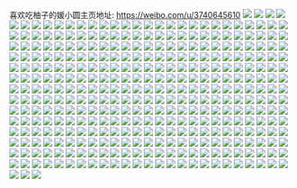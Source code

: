 喜欢吃柚子的媛小圆主页地址: https://weibo.com/u/3740645610 
![](https://wx4.sinaimg.cn/mw2000/def5b8ealy1h99hqeauk2j23402c01ky.jpg) 
![](https://wx4.sinaimg.cn/mw2000/def5b8ealy1h99hqg75jjj23402c07wi.jpg) 
![](https://wx4.sinaimg.cn/mw2000/def5b8ealy1h99hq9hgazj23402c07wi.jpg) 
![](https://wx4.sinaimg.cn/mw2000/def5b8ealy1h99hqyl2acj23402c0x6p.jpg) 
![](https://wx4.sinaimg.cn/mw2000/def5b8ealy1h99hr0tx3dj23402c07wj.jpg) 
![](https://wx4.sinaimg.cn/mw2000/def5b8ealy1h960gphdo9j23402c0b2a.jpg) 
![](https://wx4.sinaimg.cn/mw2000/def5b8ealy1h91mpgf604j23402c0e83.jpg) 
![](https://wx4.sinaimg.cn/mw2000/def5b8ealy1h91mpe9qffj23402c0x6q.jpg) 
![](https://wx4.sinaimg.cn/mw2000/def5b8ealy1h8tb62398xj21o02807wh.jpg) 
![](https://wx4.sinaimg.cn/mw2000/def5b8ealy1h8e09na7vej22c0340x6r.jpg) 
![](https://wx4.sinaimg.cn/mw2000/def5b8ealy1h8e09tcqbyj22c0340x6q.jpg) 
![](https://wx4.sinaimg.cn/mw2000/def5b8ealy1h8e09wifntj22c0340qv8.jpg) 
![](https://wx4.sinaimg.cn/mw2000/def5b8ealy1h8e0dbgdd2j22c0340b2b.jpg) 
![](https://wx4.sinaimg.cn/mw2000/def5b8ealy1h8e09obx7aj21o01o0hdt.jpg) 
![](https://wx4.sinaimg.cn/mw2000/def5b8ealy1h8e0dgz4nmj22c03404qs.jpg) 
![](https://wx4.sinaimg.cn/mw2000/def5b8ealy1h83xkb5kp2j22c0340e87.jpg) 
![](https://wx4.sinaimg.cn/mw2000/def5b8ealy1h82oa3kgvhj21o01o0hdt.jpg) 
![](https://wx4.sinaimg.cn/mw2000/def5b8ealy1h82oa4fj4qj21o01o07wh.jpg) 
![](https://wx4.sinaimg.cn/mw2000/def5b8ealy1h80ijpkgc6j22c03404qq.jpg) 
![](https://wx4.sinaimg.cn/mw2000/def5b8ealy1h7iz306anbj20tu13uwld.jpg) 
![](https://wx4.sinaimg.cn/mw2000/def5b8ealy1h79vwjynicj20u00u0gpy.jpg) 
![](https://wx4.sinaimg.cn/mw2000/def5b8ealy1h79vh5fy8lj211u0sdtdr.jpg) 
![](https://wx4.sinaimg.cn/mw2000/def5b8ealy1h79vh50479j20u0140q7y.jpg) 
![](https://wx4.sinaimg.cn/mw2000/def5b8ealy1h792pahbq5j22c0340hdv.jpg) 
![](https://wx4.sinaimg.cn/mw2000/def5b8ealy1h6dfa29gbsj21o0280gpp.jpg) 
![](https://wx4.sinaimg.cn/mw2000/def5b8ealy1h69rduf1qkj22c0340u0x.jpg) 
![](https://wx4.sinaimg.cn/mw2000/def5b8ealy1h69rdvpzchj22c03400yh.jpg) 
![](https://wx4.sinaimg.cn/mw2000/def5b8ealy1h69rdwsi5aj22c0340x6p.jpg) 
![](https://wx4.sinaimg.cn/mw2000/def5b8ealy1h69rdy1t2fj22c03407b0.jpg) 
![](https://wx4.sinaimg.cn/mw2000/def5b8ealy1h5zeid08ttj22c03407wi.jpg) 
![](https://wx4.sinaimg.cn/mw2000/def5b8ealy1h5zeidyek0j21o02801kx.jpg) 
![](https://wx4.sinaimg.cn/mw2000/def5b8ealy1h5zeif59v9j22c02c04qq.jpg) 
![](https://wx4.sinaimg.cn/mw2000/def5b8ealy1h5zeifqmoaj20zg0zgt9z.jpg) 
![](https://wx4.sinaimg.cn/mw2000/def5b8ealy1h5zeibyqdsj23402c0k3x.jpg) 
![](https://wx4.sinaimg.cn/mw2000/def5b8ealy1h5zeih3htpj22c0340hdu.jpg) 
![](https://wx4.sinaimg.cn/mw2000/def5b8ealy1h5p96dtvjzj20p00xcjvb.jpg) 
![](https://wx4.sinaimg.cn/mw2000/def5b8ealy1h5p96de35xj20no0no0vs.jpg) 
![](https://wx4.sinaimg.cn/mw2000/def5b8ealy1h5p96iqn5uj22c02c07wj.jpg) 
![](https://wx4.sinaimg.cn/mw2000/def5b8ealy1h5p96h8agpj22c02c0b2a.jpg) 
![](https://wx4.sinaimg.cn/mw2000/def5b8ealy1h3s0i8xxzmj21md25s1kz.jpg) 
![](https://wx4.sinaimg.cn/mw2000/def5b8ealy1h3s0i9b7ndj20zj19pqad.jpg) 
![](https://wx4.sinaimg.cn/mw2000/def5b8ealy1h3s0i7nrenj22c0340npg.jpg) 
![](https://wx4.sinaimg.cn/mw2000/def5b8ealy1h3s0i9v4inj21o02807wh.jpg) 
![](https://wx4.sinaimg.cn/mw2000/def5b8ealy1h3s0iagx89j21o02804qp.jpg) 
![](https://wx4.sinaimg.cn/mw2000/def5b8ealy1h3s0ib7smgj20zm1biwv8.jpg) 
![](https://wx4.sinaimg.cn/mw2000/def5b8ealy1h3s0kgmnikj22801o0e81.jpg) 
![](https://wx4.sinaimg.cn/mw2000/def5b8ealy1h3s0kfxnxdj21o01o0tzr.jpg) 
![](https://wx4.sinaimg.cn/mw2000/def5b8ealy1h3s0m6whg0j20vc15sk19.jpg) 
![](https://wx4.sinaimg.cn/mw2000/def5b8ealy1h399gvrpcjj20uk7pr1l0.jpg) 
![](https://wx4.sinaimg.cn/mw2000/def5b8ealy1h2m6nfagdpj20uk72nqv7.jpg) 
![](https://wx4.sinaimg.cn/mw2000/def5b8ealy1h1zxvn5ugqj23402c04qr.jpg) 
![](https://wx4.sinaimg.cn/mw2000/def5b8ealy1h1zxwexui4j22c0340kjm.jpg) 
![](https://wx4.sinaimg.cn/mw2000/def5b8ealy1h1zxvku29kj23402c0e82.jpg) 
![](https://wx4.sinaimg.cn/mw2000/def5b8ealy1h1zxwg72zzj22c02c0u0x.jpg) 
![](https://wx4.sinaimg.cn/mw2000/def5b8ealy1h1zxrluusmj21o0280qv5.jpg) 
![](https://wx4.sinaimg.cn/mw2000/def5b8ealy1h1zxwh50m4j22801o0u0x.jpg) 
![](https://wx4.sinaimg.cn/mw2000/def5b8ealy1h1zxx6pqjmj23402c0qv6.jpg) 
![](https://wx4.sinaimg.cn/mw2000/def5b8ealy1h1zxxjpj1rj22c02c0x6p.jpg) 
![](https://wx4.sinaimg.cn/mw2000/def5b8ealy1h1zy4e3xt6j20u014018r.jpg) 
![](https://wx4.sinaimg.cn/mw2000/def5b8ealy1h1kgdqqj6uj22801o0hdt.jpg) 
![](https://wx4.sinaimg.cn/mw2000/def5b8ealy1h1kgdr8bgij20u0140tn2.jpg) 
![](https://wx4.sinaimg.cn/mw2000/def5b8ealy1h1kgdrm3quj20u012udqo.jpg) 
![](https://wx4.sinaimg.cn/mw2000/def5b8ealy1h1abr0xqtej21sc2dsu0x.jpg) 
![](https://wx4.sinaimg.cn/mw2000/def5b8ealy1h1abrgqfq4j23402c01ky.jpg) 
![](https://wx4.sinaimg.cn/mw2000/def5b8ealy1gzuhqp7jslj227l2ekb2a.jpg) 
![](https://wx4.sinaimg.cn/mw2000/def5b8ealy1gzuhqntjg8j22c0340qv6.jpg) 
![](https://wx4.sinaimg.cn/mw2000/def5b8ealy1gzc2chcimrj23402c0b2b.jpg) 
![](https://wx4.sinaimg.cn/mw2000/def5b8ealy1gzc2ccs7iwj22c0340b2a.jpg) 
![](https://wx4.sinaimg.cn/mw2000/def5b8ealy1gzc2ckk9qpj23402c0npf.jpg) 
![](https://wx4.sinaimg.cn/mw2000/def5b8ealy1gzc2cvsih0j22c03407wj.jpg) 
![](https://wx4.sinaimg.cn/mw2000/def5b8ealy1gzc2cywph0j23402c0kjn.jpg) 
![](https://wx4.sinaimg.cn/mw2000/def5b8ealy1gzc2d16yy5j22c0340hdu.jpg) 
![](https://wx4.sinaimg.cn/mw2000/def5b8ealy1gyv13glps0j22c0340kjm.jpg) 
![](https://wx4.sinaimg.cn/mw2000/def5b8ealy1gyj8uq3y37j21o02804qp.jpg) 
![](https://wx4.sinaimg.cn/mw2000/def5b8ealy1gyj8ur6j8lj21o01o0hdt.jpg) 
![](https://wx4.sinaimg.cn/mw2000/def5b8ealy1gyj8uts9lnj2280280e83.jpg) 
![](https://wx4.sinaimg.cn/mw2000/def5b8ealy1gyj8uozu2hj22c02c0npe.jpg) 
![](https://wx4.sinaimg.cn/mw2000/def5b8ealy1gyj8uw01qij22c0340qv6.jpg) 
![](https://wx4.sinaimg.cn/mw2000/def5b8ealy1gyj8uydc77j22c0340hdu.jpg) 
![](https://wx4.sinaimg.cn/mw2000/def5b8ealy1gy8yl8awe7j21o02807wh.jpg) 
![](https://wx4.sinaimg.cn/mw2000/def5b8ealy1gy8yl7nh6oj20zk0zkafa.jpg) 
![](https://wx4.sinaimg.cn/mw2000/def5b8ealy1gy8w5535rej22c0340x6r.jpg) 
![](https://wx4.sinaimg.cn/mw2000/def5b8ealy1gy8w58gvuxj23402c0npf.jpg) 
![](https://wx4.sinaimg.cn/mw2000/def5b8ealy1gy7mwqdfnuj23402c0u0y.jpg) 
![](https://wx4.sinaimg.cn/mw2000/def5b8ealy1gy7cl264hjj20uk5st1kz.jpg) 
![](https://wx4.sinaimg.cn/mw2000/def5b8ealy1gxzqqkyyq3j20rs0kudl2.jpg) 
![](https://wx4.sinaimg.cn/mw2000/def5b8ealy1gxszcu96wgj22c02c0hdu.jpg) 
![](https://wx4.sinaimg.cn/mw2000/def5b8ealy1gxszcv9rqxj22c02c0e82.jpg) 
![](https://wx4.sinaimg.cn/mw2000/def5b8ealy1gxszct6m6dj22c02c07wi.jpg) 
![](https://wx4.sinaimg.cn/mw2000/def5b8ealy1gwovhk375aj21o02807wh.jpg) 
![](https://wx4.sinaimg.cn/mw2000/def5b8ealy1gw6ryrwg8dj20u0140k35.jpg) 
![](https://wx4.sinaimg.cn/mw2000/def5b8ealy1gw6do0s0pqj21o0280b29.jpg) 
![](https://wx4.sinaimg.cn/mw2000/00459mNIly1gulkke07g7j62c0340npd02.jpg) 
![](https://wx4.sinaimg.cn/mw2000/00459mNIly1gulkkev5r6j62c03401ky02.jpg) 
![](https://wx4.sinaimg.cn/mw2000/00459mNIly1gulkkfni47j62c0340u0x02.jpg) 
![](https://wx4.sinaimg.cn/mw2000/00459mNIly1gulkkgm2htj62c0340b2a02.jpg) 
![](https://wx4.sinaimg.cn/mw2000/00459mNIly1gulkkhfl6fj62c0340x6p02.jpg) 
![](https://wx4.sinaimg.cn/mw2000/00459mNIly1gulkkjbaasj62c03407wl02.jpg) 
![](https://wx4.sinaimg.cn/mw2000/00459mNIly1gulkkmcy0dj62c0340hdv02.jpg) 
![](https://wx4.sinaimg.cn/mw2000/00459mNIly1gulkkcjjkyj62c0340x6r02.jpg) 
![](https://wx4.sinaimg.cn/mw2000/00459mNIly1gulkkowpjqj63402c0qv802.jpg) 
![](https://wx4.sinaimg.cn/mw2000/00459mNIly1gulkkqn0wjj62c0340x6p02.jpg) 
![](https://wx4.sinaimg.cn/mw2000/def5b8ealy1grwzc45z1mj208u02yjrl.jpg) 
![](https://wx4.sinaimg.cn/mw2000/def5b8ealy1grwzc4l71cj2076076jrs.jpg) 
![](https://wx4.sinaimg.cn/mw2000/def5b8ealy1gnpszel8jpj20ku52bnpd.jpg) 
![](https://wx4.sinaimg.cn/mw2000/def5b8ealy1gnpszfwbnsj20ku52bx6p.jpg) 
![](https://wx4.sinaimg.cn/mw2000/def5b8ealy1gnpszdywxhj20ku57iqv5.jpg) 
![](https://wx4.sinaimg.cn/mw2000/def5b8ealy1gm7is7wudej20qw1bsn92.jpg) 
![](https://wx4.sinaimg.cn/mw2000/def5b8ealy1gkmusklg1uj22c02c0u0x.jpg) 
![](https://wx4.sinaimg.cn/mw2000/def5b8ealy1gkmusu85c4j22c02c0qv5.jpg) 
![](https://wx4.sinaimg.cn/mw2000/def5b8ealy1gkmusngssyj22c02c0b29.jpg) 
![](https://wx4.sinaimg.cn/mw2000/def5b8ealy1gkmusvkgvfj22c02c0b29.jpg) 
![](https://wx4.sinaimg.cn/mw2000/def5b8ealy1gkmusgry1wj22c02c0gwt.jpg) 
![](https://wx4.sinaimg.cn/mw2000/def5b8ealy1gkmusw8sy8j22c02c04c5.jpg) 
![](https://wx4.sinaimg.cn/mw2000/def5b8ealy1gkmusy39csj22c02c0qv5.jpg) 
![](https://wx4.sinaimg.cn/mw2000/def5b8ealy1gklgr0fo2qj20ly1g4n8n.jpg) 
![](https://wx4.sinaimg.cn/mw2000/def5b8ealy1gklgr82ww4j23402c0qv6.jpg) 
![](https://wx4.sinaimg.cn/mw2000/def5b8ealy1gklgr9ku7ej22c02c04qp.jpg) 
![](https://wx4.sinaimg.cn/mw2000/def5b8ealy1gklgrb3u2mj20ku0kuwiv.jpg) 
![](https://wx4.sinaimg.cn/mw2000/def5b8ealy1gklgrdbwu3j22c02c0kjl.jpg) 
![](https://wx4.sinaimg.cn/mw2000/def5b8ealy1gklgrdzovij20k00zk0xp.jpg) 
![](https://wx4.sinaimg.cn/mw2000/def5b8ealy1gklgqyemyuj22c03407s3.jpg) 
![](https://wx4.sinaimg.cn/mw2000/def5b8ealy1gk353cl5h4j20ku0kutcz.jpg) 
![](https://wx4.sinaimg.cn/mw2000/def5b8ealy1gk353cye5gj20ku0kuwh8.jpg) 
![](https://wx4.sinaimg.cn/mw2000/def5b8ealy1gk353drabbj20ku0kujvj.jpg) 
![](https://wx4.sinaimg.cn/mw2000/def5b8ealy1gk353ca9hkj20ku0kuanv.jpg) 
![](https://wx4.sinaimg.cn/mw2000/def5b8ealy1gk353e4nosj22c02c0drv.jpg) 
![](https://wx4.sinaimg.cn/mw2000/def5b8ealy1gk353fb185j22c02c0keu.jpg) 
![](https://wx4.sinaimg.cn/mw2000/def5b8ealy1gk353gprlmj22c02c07wh.jpg) 
![](https://wx4.sinaimg.cn/mw2000/def5b8ealy1gk0uxzp9faj20ku0ku796.jpg) 
![](https://wx4.sinaimg.cn/mw2000/def5b8ealy1gjls9wr9kjj22c03401kx.jpg) 
![](https://wx4.sinaimg.cn/mw2000/def5b8ealy1gjls9yblltj22c0340axt.jpg) 
![](https://wx4.sinaimg.cn/mw2000/def5b8ealy1gjk1ekw4auj22c02c0ts7.jpg) 
![](https://wx4.sinaimg.cn/mw2000/def5b8ealy1gis7gveyumj20k00zkq5u.jpg) 
![](https://wx4.sinaimg.cn/mw2000/def5b8ealy1gicdda5ax4j21400u0100.jpg) 
![](https://wx4.sinaimg.cn/mw2000/def5b8ealy1gicddaypi4j20u00u0n15.jpg) 
![](https://wx4.sinaimg.cn/mw2000/def5b8ealy1gicddblpy8j21400u0grv.jpg) 
![](https://wx4.sinaimg.cn/mw2000/def5b8ealy1giazcg84u8j21400u0101.jpg) 
![](https://wx4.sinaimg.cn/mw2000/def5b8ealy1giazdy82ckj21400u0gus.jpg) 
![](https://wx4.sinaimg.cn/mw2000/def5b8ealy1giazbm02txj20u00u0q9g.jpg) 
![](https://wx4.sinaimg.cn/mw2000/def5b8ealy1ghxm1w20eoj20ku0kudkc.jpg) 
![](https://wx4.sinaimg.cn/mw2000/def5b8ealy1ghwxhop2xvj20ku0kujwe.jpg) 
![](https://wx4.sinaimg.cn/mw2000/def5b8ealy1ghwxho3g9nj20ku0kun2d.jpg) 
![](https://wx4.sinaimg.cn/mw2000/def5b8ealy1ggzyej514gj20u00u0jwi.jpg) 
![](https://wx4.sinaimg.cn/mw2000/def5b8ealy1ggzyeiiwanj20u0140gu9.jpg) 
![](https://wx4.sinaimg.cn/mw2000/def5b8ealy1gghqdejci7j20ku0kugpp.jpg) 
![](https://wx4.sinaimg.cn/mw2000/def5b8ealy1gghqder0dzj20ku0kuk0g.jpg) 
![](https://wx4.sinaimg.cn/mw2000/def5b8ealy1gg3duvgybhj20ku0kudjq.jpg) 
![](https://wx4.sinaimg.cn/mw2000/def5b8ealy1gdhtqfdgakj22c02c0kjm.jpg) 
![](https://wx4.sinaimg.cn/mw2000/def5b8ealy1gdhtqww4zxj22c0340kjm.jpg) 
![](https://wx4.sinaimg.cn/mw2000/def5b8ealy1gdhtqzog08j22c0340npj.jpg) 
![](https://wx4.sinaimg.cn/mw2000/def5b8ealy1gdhtr1fz95j22c0340b2c.jpg) 
![](https://wx4.sinaimg.cn/mw2000/def5b8ealy1gdhtrbv1wyj22c03407wi.jpg) 
![](https://wx4.sinaimg.cn/mw2000/def5b8ealy1gdhtrdbpr3j22c0340x6r.jpg) 
![](https://wx4.sinaimg.cn/mw2000/def5b8ealy1gdhtrev28vj23402c0b2c.jpg) 
![](https://wx4.sinaimg.cn/mw2000/def5b8ealy1gd59hl7gnoj22c0340npd.jpg) 
![](https://wx4.sinaimg.cn/mw2000/def5b8ealy1gd59ho5pszj22c02c04qq.jpg) 
![](https://wx4.sinaimg.cn/mw2000/def5b8ealy1gd59hu8hpgj22c02c0e84.jpg) 
![](https://wx4.sinaimg.cn/mw2000/def5b8ealy1gd59hwhrj8j22c02c0u0y.jpg) 
![](https://wx4.sinaimg.cn/mw2000/def5b8ealy1gd59hiyth1j22c02c0x6p.jpg) 
![](https://wx4.sinaimg.cn/mw2000/def5b8ealy1gd59hy46dcj23402c07wi.jpg) 
![](https://wx4.sinaimg.cn/mw2000/def5b8ealy1gd59i10dloj22c02c0hdv.jpg) 
![](https://wx4.sinaimg.cn/mw2000/def5b8ealy1gd59i2pa40j22c02c0u0y.jpg) 
![](https://wx4.sinaimg.cn/mw2000/def5b8ealy1gd59i44vkfj22c02c01ky.jpg) 
![](https://wx4.sinaimg.cn/mw2000/def5b8ealy1gd59i6mvpjj22c02c0e83.jpg) 
![](https://wx4.sinaimg.cn/mw2000/def5b8ealy1gd59i8is0ij22c02c0u0x.jpg) 
![](https://wx4.sinaimg.cn/mw2000/def5b8ealy1gd59hqwpwmj22c02c07wi.jpg) 
![](https://wx4.sinaimg.cn/mw2000/def5b8ealy1gd59ib0fcnj22c02c01kz.jpg) 
![](https://wx4.sinaimg.cn/mw2000/def5b8ealy1gd59id0mw9j22c02c0e85.jpg) 
![](https://wx4.sinaimg.cn/mw2000/def5b8ealy1gd59iekt7zj22c02c0hdv.jpg) 
![](https://wx4.sinaimg.cn/mw2000/def5b8ealy1gd59igl9ikj22c02c0qv7.jpg) 
![](https://wx4.sinaimg.cn/mw2000/def5b8ealy1gd59bs09tqj21ih1ihni7.jpg) 
![](https://wx4.sinaimg.cn/mw2000/def5b8ealy1gd59bq04p5j21mb1mbnmq.jpg) 
![](https://wx4.sinaimg.cn/mw2000/def5b8ealy1gd59buodadj21mb1mbnk5.jpg) 
![](https://wx4.sinaimg.cn/mw2000/def5b8ealy1gatj49bgqkj20ku5g8x6p.jpg) 
![](https://wx4.sinaimg.cn/mw2000/def5b8ealy1gatj489k1fj20ku57i1ky.jpg) 
![](https://wx4.sinaimg.cn/mw2000/def5b8ealy1ga998t53mij22c02c0kjm.jpg) 
![](https://wx4.sinaimg.cn/mw2000/def5b8ealy1ga998u8g17j22c02c0e83.jpg) 
![](https://wx4.sinaimg.cn/mw2000/def5b8ealy1ga998v5mkdj22c02c0npe.jpg) 
![](https://wx4.sinaimg.cn/mw2000/def5b8ealy1ga998r5en9j22c0340kjl.jpg) 
![](https://wx4.sinaimg.cn/mw2000/def5b8ealy1ga998yvejrj22c02c01ky.jpg) 
![](https://wx4.sinaimg.cn/mw2000/def5b8ealy1g9qm9j119dj20ku0kuwgn.jpg) 
![](https://wx4.sinaimg.cn/mw2000/def5b8ealy1g9qm9jb25yj20ku0kujts.jpg) 
![](https://wx4.sinaimg.cn/mw2000/def5b8ealy1g9cr5mkendj20ku1lbdum.jpg) 
![](https://wx4.sinaimg.cn/mw2000/def5b8ealy1g9cr5o3uicj23402c0qv5.jpg) 
![](https://wx4.sinaimg.cn/mw2000/def5b8ealy1g9bshjopy2j22c02c0npd.jpg) 
![](https://wx4.sinaimg.cn/mw2000/def5b8ealy1g9bsho4iskj22c02c04qp.jpg) 
![](https://wx4.sinaimg.cn/mw2000/def5b8ealy1g9bshpx1h3j20ku0vbwn2.jpg) 
![](https://wx4.sinaimg.cn/mw2000/def5b8ealy1g9bshf67f4j20ku1qiayr.jpg) 
![](https://wx4.sinaimg.cn/mw2000/def5b8ealy1g9bsi1a3acj22c02c01ky.jpg) 
![](https://wx4.sinaimg.cn/mw2000/def5b8ealy1g9bsi5i5kyj22c02c01ky.jpg) 
![](https://wx4.sinaimg.cn/mw2000/def5b8ealy1g9bshzh7ynj22c02c0hdt.jpg) 
![](https://wx4.sinaimg.cn/mw2000/def5b8ealy1g9bsictf39j22c02c01ky.jpg) 
![](https://wx4.sinaimg.cn/mw2000/def5b8ealy1g9bsidqf2dj22c02c0txj.jpg) 
![](https://wx4.sinaimg.cn/mw2000/def5b8ealy1g9bc48gy31j20ku50dkjl.jpg) 
![](https://wx4.sinaimg.cn/mw2000/def5b8ealy1g9aw58tu09j20u013w136.jpg) 
![](https://wx4.sinaimg.cn/mw2000/def5b8ealy1g9aw591x4rj22c02c0qmg.jpg) 
![](https://wx4.sinaimg.cn/mw2000/def5b8ealy1g9aiby2ikpj20u013wgwg.jpg) 
![](https://wx4.sinaimg.cn/mw2000/def5b8ealy1g9aibysk8uj20u013yk1a.jpg) 
![](https://wx4.sinaimg.cn/mw2000/def5b8ealy1g8zr76aufej20ku0ku76v.jpg) 
![](https://wx4.sinaimg.cn/mw2000/def5b8ealy1g8zr76rpuwj20ku0kutbb.jpg) 
![](https://wx4.sinaimg.cn/mw2000/def5b8ealy1g8css4gggzj20ku2w67wh.jpg) 
![](https://wx4.sinaimg.cn/mw2000/def5b8ealy1g8bywazrl0j20ku0kuady.jpg) 
![](https://wx4.sinaimg.cn/mw2000/def5b8ealy1g8bywai9q3j20ku0kuae3.jpg) 
![](https://wx4.sinaimg.cn/mw2000/def5b8ealy1g8bywbp3ylj20ku0kutcs.jpg) 
![](https://wx4.sinaimg.cn/mw2000/def5b8ealy1g8byweefj2j22c02c0u0x.jpg) 
![](https://wx4.sinaimg.cn/mw2000/def5b8ealy1g8bywern91j20ku0kutay.jpg) 
![](https://wx4.sinaimg.cn/mw2000/def5b8ealy1g8byweyl2yj20ku0kuwhl.jpg) 
![](https://wx4.sinaimg.cn/mw2000/def5b8ealy1g7db4pynx3j20ku0kutdt.jpg) 
![](https://wx4.sinaimg.cn/mw2000/def5b8ealy1g7db4pbfabj20ku0kudiy.jpg) 
![](https://wx4.sinaimg.cn/mw2000/def5b8ealy1g7db1gu2e2j22c02c0h6w.jpg) 
![](https://wx4.sinaimg.cn/mw2000/def5b8ealy1g7db1exggpj22c02c0tww.jpg) 
![](https://wx4.sinaimg.cn/mw2000/def5b8ealy1g7db1juq9jj22c0340u0x.jpg) 
![](https://wx4.sinaimg.cn/mw2000/def5b8ealy1g7db1m0681j22c0340x6p.jpg) 
![](https://wx4.sinaimg.cn/mw2000/def5b8ealy1g6uucoqnv3j22c0340u0x.jpg) 
![](https://wx4.sinaimg.cn/mw2000/def5b8ealy1g6uucwszdcj22c0340qv5.jpg) 
![](https://wx4.sinaimg.cn/mw2000/def5b8ealy1g6uud3pa4wj22c02c0av4.jpg) 
![](https://wx4.sinaimg.cn/mw2000/def5b8ealy1g6uud5yqf1j20k00zkjug.jpg) 
![](https://wx4.sinaimg.cn/mw2000/def5b8ealy1g62xq14ergj20ku0v9jy3.jpg) 
![](https://wx4.sinaimg.cn/mw2000/def5b8ealy1g62xq1e51fj20ku0v90yv.jpg) 
![](https://wx4.sinaimg.cn/mw2000/def5b8ealy1g62xq2kqy5j20jp153dmw.jpg) 
![](https://wx4.sinaimg.cn/mw2000/def5b8ealy1g62xq0quo1j20ku15otgt.jpg) 
![](https://wx4.sinaimg.cn/mw2000/def5b8ealy1g4q7yyo55ij21401z44qp.jpg) 
![](https://wx4.sinaimg.cn/mw2000/def5b8ealy1g4q7ynmlsgj21400u0whj.jpg) 
![](https://wx4.sinaimg.cn/mw2000/def5b8ealy1g4q7yn144nj20u013ygs5.jpg) 
![](https://wx4.sinaimg.cn/mw2000/def5b8ealy1g4q7ycogrdj213r15tasq.jpg) 
![](https://wx4.sinaimg.cn/mw2000/def5b8ealy1g4q7yddiquj22c03407wi.jpg) 
![](https://wx4.sinaimg.cn/mw2000/def5b8ealy1g4q7yg2m44j23402c01kz.jpg) 
![](https://wx4.sinaimg.cn/mw2000/def5b8ealy1g4q7yc6yymj23402c0qv6.jpg) 
![](https://wx4.sinaimg.cn/mw2000/def5b8ealy1g4q7yhbflfj22c03401kz.jpg) 
![](https://wx4.sinaimg.cn/mw2000/def5b8ealy1g4q7yi2q80j23402c0u0x.jpg) 
![](https://wx4.sinaimg.cn/mw2000/def5b8ealy1g3ytj9x7g7j22c02c0e82.jpg) 
![](https://wx4.sinaimg.cn/mw2000/def5b8ealy1g3ytj75wfjj22c02c04qq.jpg) 
![](https://wx4.sinaimg.cn/mw2000/def5b8ealy1g3ytswafdbj20u0140djd.jpg) 
![](https://wx4.sinaimg.cn/mw2000/def5b8ealy1g3yttu0qfyj21hf1z4b29.jpg) 
![](https://wx4.sinaimg.cn/mw2000/def5b8ealy1g3p90thpclj21hf1z4u0x.jpg) 
![](https://wx4.sinaimg.cn/mw2000/def5b8ealy1g3p90uy7qtj21hf1z4npd.jpg) 
![](https://wx4.sinaimg.cn/mw2000/def5b8ealy1g3p90s5abdj21hf1z4u0x.jpg) 
![](https://wx4.sinaimg.cn/mw2000/def5b8ealy1g3p936q1emj21hf1z4qv5.jpg) 
![](https://wx4.sinaimg.cn/mw2000/def5b8ealy1g3p935bzsmj21z41hfh8i.jpg) 
![](https://wx4.sinaimg.cn/mw2000/def5b8ealy1g3p939nzlqj21hf1z4b29.jpg) 
![](https://wx4.sinaimg.cn/mw2000/def5b8ealy1g3p93b8bkjj21z41hcb29.jpg) 
![](https://wx4.sinaimg.cn/mw2000/def5b8ealy1g3p9383xsaj21hf1z4x0k.jpg) 
![](https://wx4.sinaimg.cn/mw2000/def5b8ealy1g3p934nqnvj21z41hcu0x.jpg) 
![](https://wx4.sinaimg.cn/mw2000/def5b8ealy1g3g2y8emngj21z41hf1kx.jpg) 
![](https://wx4.sinaimg.cn/mw2000/def5b8ealy1g3g2y7ycgkj21hf1z4b29.jpg) 
![](https://wx4.sinaimg.cn/mw2000/def5b8ealy1g3bjhy203qj21400u049h.jpg) 
![](https://wx4.sinaimg.cn/mw2000/def5b8ealy1g3bjhydjtlj20u00u0ah9.jpg) 
![](https://wx4.sinaimg.cn/mw2000/def5b8ealy1g3bjhylvf3j20u00u0gpe.jpg) 
![](https://wx4.sinaimg.cn/mw2000/def5b8ealy1g3bjhxsbpuj20u00u0thv.jpg) 
![](https://wx4.sinaimg.cn/mw2000/def5b8ealy1g3802bldtdj22c02c0npe.jpg) 
![](https://wx4.sinaimg.cn/mw2000/def5b8ealy1g380291phfj22c02c0x6q.jpg) 
![](https://wx4.sinaimg.cn/mw2000/def5b8ealy1g3802drt45j22c02c01ky.jpg) 
![](https://wx4.sinaimg.cn/mw2000/def5b8ealy1g3802fk7sqj22c02c01ky.jpg) 
![](https://wx4.sinaimg.cn/mw2000/def5b8ealy1g3802hx6tij22c02c0e82.jpg) 
![](https://wx4.sinaimg.cn/mw2000/def5b8ealy1g3802k3zo1j22c02c07wi.jpg) 
![](https://wx4.sinaimg.cn/mw2000/def5b8ealy1g3802ngarrj22c02c0x6q.jpg) 
![](https://wx4.sinaimg.cn/mw2000/def5b8ealy1g3802pj2ojj22c02c0hdu.jpg) 
![](https://wx4.sinaimg.cn/mw2000/def5b8ealy1g3802vkluqj22c02c0e83.jpg) 
![](https://wx4.sinaimg.cn/mw2000/def5b8eagy1g36mihb639j20u00vfwip.jpg) 
![](https://wx4.sinaimg.cn/mw2000/def5b8eagy1g36mig04c7j20u00roq7g.jpg) 
![](https://wx4.sinaimg.cn/mw2000/def5b8ealy1g34bryqxijj213j1gqdtm.jpg) 
![](https://wx4.sinaimg.cn/mw2000/def5b8ealy1g2wkmumogwj22c02c0qv5.jpg) 
![](https://wx4.sinaimg.cn/mw2000/def5b8ealy1g2wkmwlp8gj22c02c07wi.jpg) 
![](https://wx4.sinaimg.cn/mw2000/def5b8ealy1g2n7pj7gd4j22c0340qv7.jpg) 
![](https://wx4.sinaimg.cn/mw2000/def5b8ealy1g2n7q04txzj22c0340u0y.jpg) 
![](https://wx4.sinaimg.cn/mw2000/def5b8eagy1g0uvc7fmpbj20u00u07a1.jpg) 
![](https://wx4.sinaimg.cn/mw2000/def5b8eagy1g0t8jvidexj20u0140qd2.jpg) 
![](https://wx4.sinaimg.cn/mw2000/def5b8eagy1g0t8jw0kj8j20u0140wlt.jpg) 
![](https://wx4.sinaimg.cn/mw2000/def5b8eagy1g0t8jwqy8gj20u0140k4m.jpg) 
![](https://wx4.sinaimg.cn/mw2000/def5b8eagy1g0t8jxabmbj20u00u0al2.jpg) 
![](https://wx4.sinaimg.cn/mw2000/def5b8eagy1g0t8jxym0kj20u00u0amn.jpg) 
![](https://wx4.sinaimg.cn/mw2000/def5b8eagy1g0t8jygxq6j21400u0n5n.jpg) 
![](https://wx4.sinaimg.cn/mw2000/def5b8eagy1g0t8jz8fqgj20u0140tex.jpg) 
![](https://wx4.sinaimg.cn/mw2000/def5b8eagy1g0sxlmmbvfj21400u0tl2.jpg) 
![](https://wx4.sinaimg.cn/mw2000/def5b8eagy1g0sxlm1jubj21400u0k1u.jpg) 
![](https://wx4.sinaimg.cn/mw2000/def5b8eagy1g0sxln54e8j21400u0dpo.jpg) 
![](https://wx4.sinaimg.cn/mw2000/def5b8eagy1g0s9vpos4sj20u00u00ys.jpg) 
![](https://wx4.sinaimg.cn/mw2000/def5b8eagy1g0rr608i4fj21400u04am.jpg) 
![](https://wx4.sinaimg.cn/mw2000/def5b8eagy1g0rr5zsz29j20u00u07bf.jpg) 
![](https://wx4.sinaimg.cn/mw2000/def5b8eagy1g0rr60xjlaj20u01407ia.jpg) 
![](https://wx4.sinaimg.cn/mw2000/def5b8eagy1g0rr61mbtbj20u0140dow.jpg) 
![](https://wx4.sinaimg.cn/mw2000/def5b8eagy1g0rr6262erj20u0140n5x.jpg) 
![](https://wx4.sinaimg.cn/mw2000/def5b8eagy1g0rr62wxbfj20u01407et.jpg) 
![](https://wx4.sinaimg.cn/mw2000/def5b8eagy1g0r866yx9bj20u0140q9m.jpg) 
![](https://wx4.sinaimg.cn/mw2000/def5b8ealy1g0qx115lx3j20u00u0dmd.jpg) 
![](https://wx4.sinaimg.cn/mw2000/def5b8ealy1g0qx12hhv6j20u0140dnb.jpg) 
![](https://wx4.sinaimg.cn/mw2000/def5b8ealy1g0qx1056o2j20u0140qdb.jpg) 
![](https://wx4.sinaimg.cn/mw2000/def5b8ealy1fzmcdatbddj21hf1z4qsr.jpg) 
![](https://wx4.sinaimg.cn/mw2000/def5b8ealy1fzmcdcaenoj21hf1z4e3q.jpg) 
![](https://wx4.sinaimg.cn/mw2000/def5b8ealy1fzmcd8ywtrj21hf1z41ix.jpg) 
![](https://wx4.sinaimg.cn/mw2000/def5b8ealy1fzmcdu6ay5j213y0u0q5k.jpg) 
![](https://wx4.sinaimg.cn/mw2000/def5b8ealy1fzmcdwet6pj21hf1z4kgn.jpg) 
![](https://wx4.sinaimg.cn/mw2000/def5b8ealy1fzf4hyv6o2j21hu1zsqv6.jpg) 
![](https://wx4.sinaimg.cn/mw2000/def5b8ealy1fxh5m5c32vj23402c04qp.jpg) 
![](https://wx4.sinaimg.cn/mw2000/def5b8ealy1fxh5m2oncfj22c0340npd.jpg) 
![](https://wx4.sinaimg.cn/mw2000/def5b8ealy1fxc922utyej21f02io1l2.jpg) 
![](https://wx4.sinaimg.cn/mw2000/def5b8ealy1fx1xqsp2jjj22c02c07wm.jpg) 
![](https://wx4.sinaimg.cn/mw2000/def5b8ealy1fwi96yy0g0j20qo0qo4qp.jpg) 
![](https://wx4.sinaimg.cn/mw2000/def5b8ealy1fw0w8kk40uj218g0xa1ky.jpg) 
![](https://wx4.sinaimg.cn/mw2000/def5b8ealy1fw0qwvfgutj20ku3y9npg.jpg) 
![](https://wx4.sinaimg.cn/mw2000/def5b8ealy1fvspdw1u6ej21c31s1axz.jpg) 
![](https://wx4.sinaimg.cn/mw2000/def5b8ealy1fvspdwri5uj21881mvttd.jpg) 
![](https://wx4.sinaimg.cn/mw2000/def5b8ealy1fvioo40runj21sg2ds7wm.jpg) 
![](https://wx4.sinaimg.cn/mw2000/def5b8ealy1fvioo71imwj22c02c0b2a.jpg) 
![](https://wx4.sinaimg.cn/mw2000/def5b8ealy1fvionzgduzj22c02c04qq.jpg) 
![](https://wx4.sinaimg.cn/mw2000/def5b8ealy1fvioo8fycfj22c02c0u0x.jpg) 
![](https://wx4.sinaimg.cn/mw2000/def5b8ealy1fviooa4m7cj22c02c04qq.jpg) 
![](https://wx4.sinaimg.cn/mw2000/def5b8ealy1fviooecsy7j21sg2dsu11.jpg) 
![](https://wx4.sinaimg.cn/mw2000/def5b8ealy1fvc7soudcwj20qo0ziwmt.jpg) 
![](https://wx4.sinaimg.cn/mw2000/def5b8ealy1fvc7so0384j20qo0zi7cb.jpg) 
![](https://wx4.sinaimg.cn/mw2000/def5b8ealy1fvc7spfc4kj20qo0zi45g.jpg) 
![](https://wx4.sinaimg.cn/mw2000/def5b8ealy1fscsgvl3hzj22ds1sg4qt.jpg) 
![](https://wx4.sinaimg.cn/mw2000/def5b8ealy1fscsgxfxrdj23402c0b29.jpg) 
![](https://wx4.sinaimg.cn/mw2000/def5b8eagy1fs7hkuo8sbj21sg2ds1ky.jpg) 
![](https://wx4.sinaimg.cn/mw2000/def5b8eagy1fs7hkyjw00j21sg2dsx6p.jpg) 
![](https://wx4.sinaimg.cn/mw2000/def5b8eagy1fs7hl5tlyrj22c0340npd.jpg) 
![](https://wx4.sinaimg.cn/mw2000/def5b8eagy1fs7hlfzsi2j22c0340u10.jpg) 
![](https://wx4.sinaimg.cn/mw2000/def5b8eagy1fs7hhivkbmj22c0340b2b.jpg) 
![](https://wx4.sinaimg.cn/mw2000/def5b8eagy1fs7hhdcr5nj22c03401kz.jpg) 
![](https://wx4.sinaimg.cn/mw2000/def5b8eagy1fs7hhy3a4zj22c0340b2b.jpg) 
![](https://wx4.sinaimg.cn/mw2000/def5b8eagy1fs7hi52qgvj22c03401kz.jpg) 
![](https://wx4.sinaimg.cn/mw2000/def5b8eagy1fs7hlqnzr9j22c0340hdu.jpg) 
![](https://wx4.sinaimg.cn/mw2000/def5b8eagy1fs7hiehgh9j22c0340kjm.jpg) 
![](https://wx4.sinaimg.cn/mw2000/def5b8eagy1fs7hih36l6j21sg2dsqv5.jpg) 
![](https://wx4.sinaimg.cn/mw2000/def5b8eagy1fs7hijfwsoj22c03404ny.jpg) 
![](https://wx4.sinaimg.cn/mw2000/def5b8eagy1fs7hizgizjj22c0340b2d.jpg) 
![](https://wx4.sinaimg.cn/mw2000/def5b8eagy1fs7hj9mh67j22c0340e82.jpg) 
![](https://wx4.sinaimg.cn/mw2000/def5b8eagy1fs6iyqkbgbj21sg2dsb2a.jpg) 
![](https://wx4.sinaimg.cn/mw2000/def5b8eagy1fs6iys0wnjj22c03404qp.jpg) 
![](https://wx4.sinaimg.cn/mw2000/def5b8eagy1fs6iynehj6j22c03401kx.jpg) 
![](https://wx4.sinaimg.cn/mw2000/def5b8eagy1fs6iyulfjij23402c0b29.jpg) 
![](https://wx4.sinaimg.cn/mw2000/def5b8eagy1fs6iyxecdcj23402c0e82.jpg) 
![](https://wx4.sinaimg.cn/mw2000/def5b8eagy1fs6iz9eqcaj22c0340b29.jpg) 
![](https://wx4.sinaimg.cn/mw2000/def5b8eagy1fs6izopflaj22c03407wh.jpg) 
![](https://wx4.sinaimg.cn/mw2000/def5b8eagy1fs6izt4asaj22c0340b2b.jpg) 
![](https://wx4.sinaimg.cn/mw2000/def5b8eagy1fs7hgjkmxyj23402c07wj.jpg) 
![](https://wx4.sinaimg.cn/mw2000/def5b8ealy1fs57o4hys1j23402c0kjl.jpg) 
![](https://wx4.sinaimg.cn/mw2000/def5b8ealy1fs57ohn4pzj22c0340b2a.jpg) 
![](https://wx4.sinaimg.cn/mw2000/def5b8ealy1fs57otz457j22c0340kjl.jpg) 
![](https://wx4.sinaimg.cn/mw2000/def5b8ealy1fs57pb145jj22c0340x6q.jpg) 
![](https://wx4.sinaimg.cn/mw2000/def5b8ealy1fs57pspy9nj22c03401ky.jpg) 
![](https://wx4.sinaimg.cn/mw2000/def5b8ealy1fs57pvuop2j22c02c07nc.jpg) 
![](https://wx4.sinaimg.cn/mw2000/def5b8ealy1fs57q08e0sj229e30mu0x.jpg) 
![](https://wx4.sinaimg.cn/mw2000/def5b8ealy1fs57q40v46j23402c01kx.jpg) 
![](https://wx4.sinaimg.cn/mw2000/def5b8ealy1fs57q8m9qyj22c0340kjm.jpg) 
![](https://wx4.sinaimg.cn/mw2000/def5b8eagy1fs48hk9kl1j20qo0ziahk.jpg) 
![](https://wx4.sinaimg.cn/mw2000/def5b8eagy1fs48hl4swwj20qo0zktl7.jpg) 
![](https://wx4.sinaimg.cn/mw2000/def5b8eagy1fs48hm2i69j20qo0zkaip.jpg) 
![](https://wx4.sinaimg.cn/mw2000/def5b8eagy1fs48hmnwuej20qo0zkq8g.jpg) 
![](https://wx4.sinaimg.cn/mw2000/def5b8eagy1fs48hjin4aj20qo0zkdl4.jpg) 
![](https://wx4.sinaimg.cn/mw2000/def5b8eagy1fs48hnkbe0j20qo0zk13y.jpg) 
![](https://wx4.sinaimg.cn/mw2000/def5b8eagy1fs48hot8lvj20qo0zkn4m.jpg) 
![](https://wx4.sinaimg.cn/mw2000/def5b8eagy1fs48hpt9frj20zk0qoagi.jpg) 
![](https://wx4.sinaimg.cn/mw2000/def5b8ealy1fppf5vnjstj20zg0qoahe.jpg) 
![](https://wx4.sinaimg.cn/mw2000/def5b8ealy1fppf5xckwpj20zg0qo7bq.jpg) 
![](https://wx4.sinaimg.cn/mw2000/def5b8ealy1fppf5zfs2wj20zg0qoq8s.jpg) 
